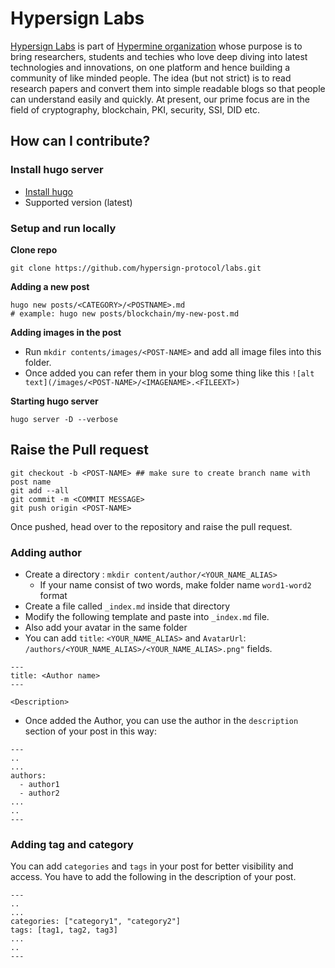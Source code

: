 # Hypersign Labs

[Hypersign Labs](https://labs.hypersign.id/) is part of [Hypermine organization](https://www.hypermine.in/) whose purpose is to bring researchers, students and techies who love deep diving into latest technologies and innovations, on one platform and hence building a community of like minded people. The idea (but not strict) is to read research papers and convert them into simple readable blogs so that people can understand easily and quickly. At present, our prime focus are in the field of cryptography, blockchain, PKI, security, SSI, DID etc. 

## How can I contribute?

### Install hugo server

- [Install hugo](https://gohugo.io/getting-started/installing)
- Supported version (latest)

### Setup and run locally

**Clone repo**

```
git clone https://github.com/hypersign-protocol/labs.git
```

**Adding a new post** 
```
hugo new posts/<CATEGORY>/<POSTNAME>.md
# example: hugo new posts/blockchain/my-new-post.md
```

**Adding images in the post**

- Run `mkdir contents/images/<POST-NAME>` and add all image files into this folder. 
- Once added you can refer them in your blog some thing like this `![alt text](/images/<POST-NAME>/<IMAGENAME>.<FILEEXT>)`

**Starting hugo server**

```
hugo server -D --verbose
```

## Raise the Pull request

```
git checkout -b <POST-NAME> ## make sure to create branch name with post name
git add --all
git commit -m <COMMIT MESSAGE> 
git push origin <POST-NAME>
```

Once pushed, head over to the repository and raise the pull request. 



### Adding author

- Create a directory : `mkdir content/author/<YOUR_NAME_ALIAS>`
    - If your name consist of two words, make folder name `word1-word2` format
- Create a file called `_index.md` inside that directory
- Modify the following template and paste into `_index.md` file.
- Also add your avatar in the same folder
- You can add `title`: `<YOUR_NAME_ALIAS>` and `AvatarUrl`: `/authors/<YOUR_NAME_ALIAS>/<YOUR_NAME_ALIAS>.png"` fields.

```
---
title: <Author name>
---

<Description>

```

- Once added the Author, you can use the author in the `description` section of your post in this way:

```
---
..
...
authors:
  - author1
  - author2
...
..
---
```

### Adding tag and category

You can add `categories` and `tags` in your post for better visibility and access. You have to add the following in the description of your post.

```
---
..
...
categories: ["category1", "category2"]
tags: [tag1, tag2, tag3]
...
..
---
```

